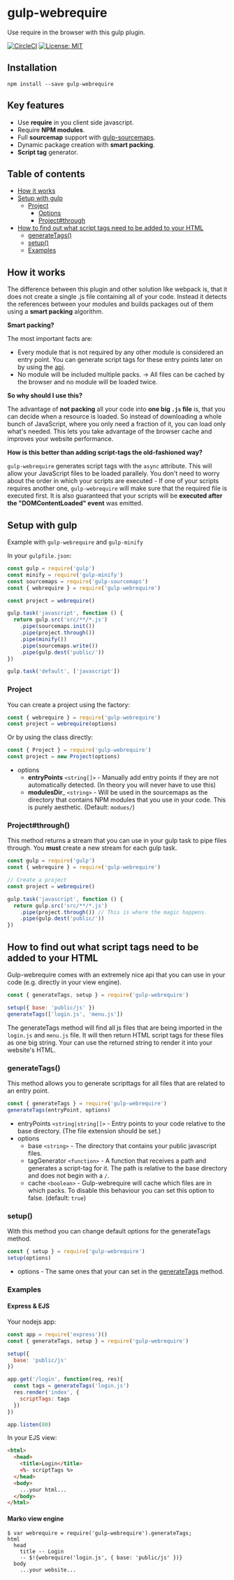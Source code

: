 # gulp-webrequire

Use require in the browser with this gulp plugin.

[![CircleCI](https://circleci.com/gh/robojones/gulp-webrequire.svg?style=shield)](https://circleci.com/gh/robojones/gulp-webrequire)
[![License: MIT](https://img.shields.io/badge/License-MIT-yellow.svg)](https://opensource.org/licenses/MIT)

## Installation

```
npm install --save gulp-webrequire
```

## Key features
- Use __require__ in you client side javascript.
- Require __NPM modules__.
- Full __sourcemap__ support with [gulp-sourcemaps](https://npmjs.com/package/gulp-sourcemaps).
- Dynamic package creation with __smart packing__.
- __Script tag__ generator.

## Table of contents
- [How it works](#how-it-works)
- [Setup with gulp](#setup-with-gulp)
  - [Project](#project)
    - [Options](#options)
    - [Project#through](#projectthrough)
- [How to find out what script tags need to be added to your HTML](#how-to-find-out-what-script-tags-need-to-be-added-to-your-html)
  - [generateTags()](#generatetags)
  - [setup()](#setup)
  - [Examples](#examples)

## How it works

The difference between this plugin and other solution like webpack is, that it does not create a single .js file containing all of your code.
Instead it detects the references between your modules and builds packages out of them using a __smart packing__ algorithm.

__Smart packing?__

The most important facts are:
- Every module that is not required by any other module is considered an entry point. You can generate script tags for these entry points later on by using the [api](#how-to-find-out-what-script-tags-need-to-be-added).
- No module will be included multiple packs. → All files can be cached by the browser and no module will be loaded twice.

__So why should I use this?__

The advantage of __not packing__ all your code into __one big `.js` file__ is, that you can decide when a resource is loaded.
So instead of downloading a whole bunch of JavaScript, where you only need a fraction of it, you can load only what's needed.
This lets you take advantage of the browser cache and improves your website performance.

__How is this better than adding script-tags the old-fashioned way?__

`gulp-webrequire` generates script tags with the `async` attribute.
This will allow your JavaScript files to be loaded parallely.
You don't need to worry about the order in which your scripts are executed - If one of your scripts requires another one,
`gulp-webrequire` will make sure that the required file is executed first.
It is also guaranteed that your scripts will be __executed after the "DOMContentLoaded" event__ was emitted.


## Setup with gulp

Example with `gulp-webrequire` and `gulp-minify`

In your `gulpfile.json`:

```javascript
const gulp = require('gulp')
const minify = require('gulp-minify')
const sourcemaps = require('gulp-sourcemaps')
const { webrequire } = require('gulp-webrequire')

const project = webrequire()

gulp.task('javascript', function () {
  return gulp.src('src/**/*.js')
    .pipe(sourcemaps.init())
    .pipe(project.through())
    .pipe(minify())
    .pipe(sourcemaps.write())
    .pipe(gulp.dest('public/'))
})

gulp.task('default', ['javascript'])
```

### Project

You can create a project using the factory:

```javascript
const { webrequire } = require('gulp-webrequire')
const project = webrequire(options)
```

Or by using the class directly:

```javascript
const { Project } = require('gulp-webrequire')
const project = new Project(options)
```


- options
  - __entryPoints__ `<string[]>` - Manually add entry points if they are not automatically detected. (In theory you will never have to use this)
  - __modulesDir___ `<string>` - Will be used in the sourcemaps as the directory that contains NPM modules that you use in your code. This is purely aesthetic. (Default: `modues/`)

### Project#through()
This method returns a stream that you can use in your gulp task to pipe files through. You **must** create a new stream for each gulp task.

```javascript
const gulp = require('gulp')
const { webrequire } = require('gulp-webrequire')

// Create a project
const project = webrequire()

gulp.task('javascript', function () {
  return gulp.src('src/**/*.js')
    .pipe(project.through()) // This is where the magic happens.
    .pipe(gulp.dest('public/'))
})
```

## How to find out what script tags need to be added to your HTML

Gulp-webrequire comes with an extremely nice api that you can use in your code (e.g. directly in your view engine).
```javascript
const { generateTags, setup } = require('gulp-webrequire')

setup({ base: 'public/js' })
generateTags(['login.js', 'menu.js'])
```

The generateTags method will find all js files that are being imported in the `login.js` and `menu.js` file.
It will then return HTML script tags for these files as one big string.
Your can use the returned string to render it into your website's HTML.

### generateTags()

This method allows you to generate scripttags for all files that are related to an entry point.

```javascript
const { generateTags } = require('gulp-webrequire')
generateTags(entryPoint, options)
```

- entryPoints `<string|string[]>` - Entry points to your code relative to the base directory. (The file extension should be set.)
- options
  - base `<string>` - The directory that contains your public javascript files.
  - tagGenerator `<function>` - A function that receives a path and generates a script-tag for it. The path is relative to the base directory and does not begin with a `/`.
  - cache `<boolean>` - Gulp-webrequire will cache which files are in which packs. To disable this behaviour you can set this option to false. (default: `true`)

### setup()

With this method you can change default options for the generateTags method.

```javascript
const { setup } = require('gulp-webrequire')
setup(options)
```

- options - The same ones that your can set in the [generateTags](#generatetags) method.

### Examples

#### Express & EJS

Your nodejs app:

```javascript
const app = require('express')()
const { generateTags, setup } = require('gulp-webrequire')

setup({
  base: 'public/js'
})

app.get('/login', function(req, res){ 
  const tags = generateTags('login.js')
  res.render('index', {
    scriptTags: tags
  })
})

app.listen(80)
```

In your EJS view:

```html
<html>
  <head>
    <title>Login</title>
    <%- scriptTags %>
  </head>
  <body>
    ...your html...
  </body>
</html>
```

#### Marko view engine
```marko
$ var webrequire = require('gulp-webrequire').generateTags;
html
  head
    title -- Login
    -- $!{webrequire('login.js', { base: 'public/js' })}
  body
    ...your website...
```
